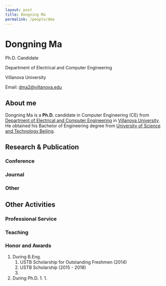 ```yaml
---
layout: post
title: Dongning Ma
permalink: /people/dma
---
```


# Dongning Ma
Ph.D. Candidate

Department of Electrical and Computer Engineering

Villanova University

Email: dma2@villanova.edu

## About me
Dongning Ma is a **Ph.D.** candidate in Computer Engineering (CE) from [Department of Electrical and Computer Engineering](https://www1.villanova.edu/villanova/engineering/departments/ece.html) in [Villanova University](http://villanova.edu/). He obtained his Bachelor of Engineering degree from [University of Science and Technology Beijing](www.ustb.edu.cn).
## Research & Publication
### Conference
### Journal
### Other

## Other Activities
### Professional Service
### Teaching
### Honor and Awards
1. During B.Eng.
	1. USTB Scholarship for Outstanding Freshmen (2014)
	1. USTB Scholarship (2015 - 2018)
	1. 
1. During Ph.D.
	1. 
	1. 

